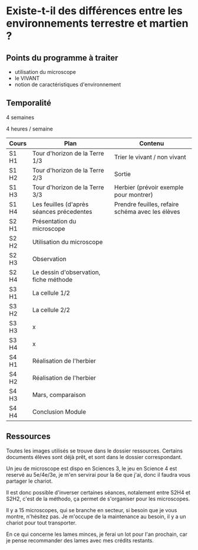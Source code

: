 # Existe-t-il des différences entre les environnements terrestre et martien ?

## Points du programme à traiter

- utilisation du microscope
- le VIVANT
- notion de caractéristiques d'environnement

## Temporalité

4 semaines

4 heures / semaine

Cours | Plan | Contenu
--- | --- | --- 
S1 H1 | Tour d'horizon de la Terre 1/3 | Trier le vivant / non vivant
S1 H2 | Tour d'horizon de la Terre 2/3 | Sortie
S1 H3 | Tour d'horizon de la Terre 3/3  | Herbier (prévoir exemple pour montrer)
S1 H4 | Les feuilles (d'après séances précedentes| Prendre feuilles, refaire schéma avec les élèves
S2 H1 | Présentation du microscope | 
S2 H2 | Utilisation du microscope | 
S2 H3 | Observation  | 
S2 H4 | Le dessin d'observation, fiche méthode  | 
S3 H1 | La cellule 1/2| 
S3 H2 | La cellule 2/2| 
S3 H3 | x | 
S3 H4 | x | 
S4 H1 | Réalisation de l'herbier | 
S4 H2 | Réalisation de l'herbier | 
S4 H3 | Mars, comparaison | 
S4 H4 | Conclusion Module | 


## Ressources

Toutes les images utilisés se trouve dans le dossier ressources. 
Certains documents élèves sont déjà prêt, et sont dans le dossier correspondant. 

Un jeu de microscope est dispo en Sciences 3, le jeu en Science 4 est reservé au 5e/4e/3e, je m'en servirai pour la 6e que j'ai, donc il faudra vous partager le chariot. 

Il est donc possible d'inverser certaines séances, notalement entre S2H4 et S2H2, c'est de la méthodo, ça permet de s'organiser pour les microscopes. 

Il y a 15 microscopes, qui se branche en secteur, si besoin que je vous montre, n'hésitez pas. Je m'occupe de la maintenance au besoin, il y a un chariot pour tout transporter. 


En ce qui concerne les lames minces, je ferai un lot pour l'an prochain, car je pense recommander des lames avec mes crédits restants. 
